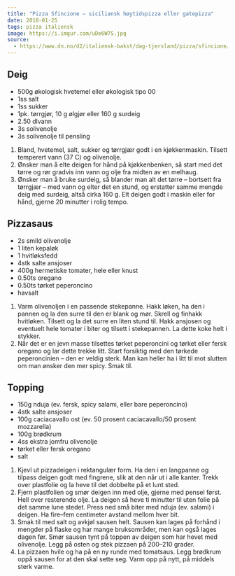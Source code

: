 ```yaml
---
title: "Pizza Sfincione – siciliansk høytidspizza eller gatepizza"
date: 2018-01-25
tags: pizza italiensk
image: https://i.imgur.com/uDe6W7S.jpg
source: 
  - https://www.dn.no/d2/italiensk-bakst/dag-tjersland/pizza/sfincione/italiensk-bakst-pizza-spesial/2-1-251500
---
```


## Deig

- 500g økologisk hvetemel eller økologisk tipo 00
- 1ss salt
- 1ss sukker
- 1pk. tørrgjør, 10 g ølgjør eller 160 g surdeig
- 2.50 dlvann
- 3s solivenolje
- 3s solivenolje til pensling

1. Bland, hvetemel, salt, sukker og tørrgjær godt i en kjøkkenmaskin. Tilsett temperert vann (37 C) og olivenolje. 
2. Ønsker man å elte deigen for hånd på kjøkkenbenken, så start med det tørre og rør gradvis inn vann og olje fra midten av en melhaug. 
3. Ønsker man å bruke surdeig, så blander man alt det tørre – bortsett fra tørrgjær – med vann og elter det en stund, og erstatter samme mengde deig med surdeig, altså cirka 160 g. Elt deigen godt i maskin eller for hånd, gjerne 20 minutter i rolig tempo.

## Pizzasaus

- 2s smild olivenolje
- 1 liten kepaløk
- 1 hvitløksfedd
- 4stk salte ansjoser
- 400g hermetiske tomater, hele eller knust
- 0.50ts oregano
- 0.50ts tørket peperoncino
- havsalt

1. Varm olivenoljen i en passende stekepanne. Hakk løken, ha den i pannen og la den surre til den er blank og mør. Skrell og finhakk hvitløken. Tilsett og la det surre en liten stund til. Hakk ansjosen og eventuelt hele tomater i biter og tilsett i stekepannen. La dette koke helt i stykker.
2. Når det er en jevn masse tilsettes tørket peperoncini og tørket eller fersk oregano og lar dette trekke litt. Start forsiktig med den tørkede peperoncinien – den er veldig sterk. Man kan heller ha i litt til mot slutten om man ønsker den mer spicy. Smak til.

## Topping

- 150g nduja (ev. fersk, spicy salami, eller bare peperoncino)
- 4stk salte ansjoser
- 100g caciacavallo ost (ev. 50 prosent caciacavallo/50 prosent mozzarella)
- 100g brødkrum
- 4ss ekstra jomfru olivenolje
- tørket eller fersk oregano
- salt

1. Kjevl ut pizzadeigen i rektangulær form. Ha den i en langpanne og tilpass deigen godt med fingrene, slik at den når ut i alle kanter. Trekk over plastfolie og la heve til det dobbelte på et lunt sted.
2. Fjern plastfolien og smør deigen inn med olje, gjerne med pensel først. Hell over resterende olje. La deigen så heve ti minutter til uten folie på det samme lune stedet. Press ned små biter med nduja (ev. salami) i deigen. Ha fire–fem centimeter avstand mellom hver bit.
3. Smak til med salt og avkjøl sausen helt. Sausen kan lages på forhånd i mengder på flaske og har mange bruksområder, men kan også lages dagen før. Smør sausen tynt på toppen av deigen som har hevet med olivenolje. Legg på osten og stek pizzaen på 200–210 grader.
4. La pizzaen hvile og ha på en ny runde med tomatsaus. Legg brødkrum oppå sausen for at den skal sette seg. Varm opp på nytt, på middels sterk varme.